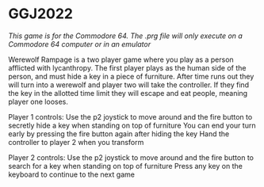 # GGJ2022
 
*This game is for the Commodore 64. The .prg file will only execute on a Commodore 64 computer or in an emulator*

Werewolf Rampage is a two player game where you play as a person afflicted with lycanthropy. The first player plays as the human side of the person, and must hide a key in a piece of furniture. After time runs out they will turn into a werewolf and player two will take the controller. If they find the key in the allotted time limit they will escape and eat people, meaning player one looses.

Player 1 controls:
Use the p2 joystick to move around and the fire button to secretly hide a key when standing on top of furniture
You can end your turn early by pressing the fire button again after hiding the key
Hand the controller to player 2 when you transform


Player 2 controls:
Use the p2 joystick to move around and the fire button to search for a key when standing on top of furniture
Press any key on the keyboard to continue to the next game
